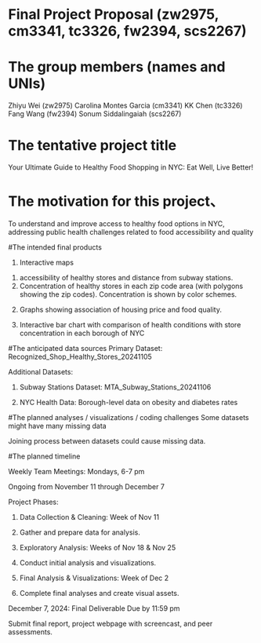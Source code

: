 Final Project Proposal (zw2975, cm3341, tc3326, fw2394, scs2267)
================

# The group members (names and UNIs)

Zhiyu Wei (zw2975) Carolina Montes Garcia (cm3341) KK Chen (tc3326) Fang
Wang (fw2394) Sonum Siddalingaiah (scs2267)

# The tentative project title

Your Ultimate Guide to Healthy Food Shopping in NYC: Eat Well, Live
Better!

# The motivation for this project、

To understand and improve access to healthy food options in NYC,
addressing public health challenges related to food accessibility and
quality

\#The intended final products

1.  Interactive maps

<!-- -->

1.  accessibility of healthy stores and distance from subway stations.
2.  Concentration of healthy stores in each zip code area (with polygons
    showing the zip codes). Concentration is shown by color schemes.

<!-- -->

2.  Graphs showing association of housing price and food quality.

3.  Interactive bar chart with comparison of health conditions with
    store concentration in each borough of NYC

\#The anticipated data sources Primary Dataset:
Recognized_Shop_Healthy_Stores_20241105

Additional Datasets:

1.  Subway Stations Dataset: MTA_Subway_Stations_20241106

2.  NYC Health Data: Borough-level data on obesity and diabetes rates

\#The planned analyses / visualizations / coding challenges Some
datasets might have many missing data

Joining process between datasets could cause missing data.

\#The planned timeline

Weekly Team Meetings: Mondays, 6-7 pm

Ongoing from November 11 through December 7

Project Phases:

1.  Data Collection & Cleaning: Week of Nov 11

2.  Gather and prepare data for analysis.

3.  Exploratory Analysis: Weeks of Nov 18 & Nov 25

4.  Conduct initial analysis and visualizations.

5.  Final Analysis & Visualizations: Week of Dec 2

6.  Complete final analyses and create visual assets.

December 7, 2024: Final Deliverable Due by 11:59 pm

Submit final report, project webpage with screencast, and peer
assessments.
